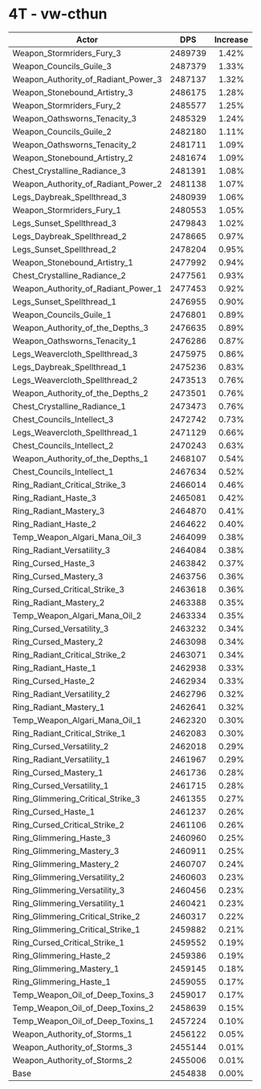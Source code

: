 # 4T - vw-cthun
| Actor | DPS | Increase |
|---|:---:|:---:|
|Weapon_Stormriders_Fury_3|2489739|1.42%|
|Weapon_Councils_Guile_3|2487379|1.33%|
|Weapon_Authority_of_Radiant_Power_3|2487137|1.32%|
|Weapon_Stonebound_Artistry_3|2486175|1.28%|
|Weapon_Stormriders_Fury_2|2485577|1.25%|
|Weapon_Oathsworns_Tenacity_3|2485329|1.24%|
|Weapon_Councils_Guile_2|2482180|1.11%|
|Weapon_Oathsworns_Tenacity_2|2481711|1.09%|
|Weapon_Stonebound_Artistry_2|2481674|1.09%|
|Chest_Crystalline_Radiance_3|2481391|1.08%|
|Weapon_Authority_of_Radiant_Power_2|2481138|1.07%|
|Legs_Daybreak_Spellthread_3|2480939|1.06%|
|Weapon_Stormriders_Fury_1|2480553|1.05%|
|Legs_Sunset_Spellthread_3|2479843|1.02%|
|Legs_Daybreak_Spellthread_2|2478665|0.97%|
|Legs_Sunset_Spellthread_2|2478204|0.95%|
|Weapon_Stonebound_Artistry_1|2477992|0.94%|
|Chest_Crystalline_Radiance_2|2477561|0.93%|
|Weapon_Authority_of_Radiant_Power_1|2477453|0.92%|
|Legs_Sunset_Spellthread_1|2476955|0.90%|
|Weapon_Councils_Guile_1|2476801|0.89%|
|Weapon_Authority_of_the_Depths_3|2476635|0.89%|
|Weapon_Oathsworns_Tenacity_1|2476286|0.87%|
|Legs_Weavercloth_Spellthread_3|2475975|0.86%|
|Legs_Daybreak_Spellthread_1|2475236|0.83%|
|Legs_Weavercloth_Spellthread_2|2473513|0.76%|
|Weapon_Authority_of_the_Depths_2|2473501|0.76%|
|Chest_Crystalline_Radiance_1|2473473|0.76%|
|Chest_Councils_Intellect_3|2472742|0.73%|
|Legs_Weavercloth_Spellthread_1|2471129|0.66%|
|Chest_Councils_Intellect_2|2470243|0.63%|
|Weapon_Authority_of_the_Depths_1|2468107|0.54%|
|Chest_Councils_Intellect_1|2467634|0.52%|
|Ring_Radiant_Critical_Strike_3|2466014|0.46%|
|Ring_Radiant_Haste_3|2465081|0.42%|
|Ring_Radiant_Mastery_3|2464870|0.41%|
|Ring_Radiant_Haste_2|2464622|0.40%|
|Temp_Weapon_Algari_Mana_Oil_3|2464099|0.38%|
|Ring_Radiant_Versatility_3|2464084|0.38%|
|Ring_Cursed_Haste_3|2463842|0.37%|
|Ring_Cursed_Mastery_3|2463756|0.36%|
|Ring_Cursed_Critical_Strike_3|2463618|0.36%|
|Ring_Radiant_Mastery_2|2463388|0.35%|
|Temp_Weapon_Algari_Mana_Oil_2|2463334|0.35%|
|Ring_Cursed_Versatility_3|2463232|0.34%|
|Ring_Cursed_Mastery_2|2463098|0.34%|
|Ring_Radiant_Critical_Strike_2|2463071|0.34%|
|Ring_Radiant_Haste_1|2462938|0.33%|
|Ring_Cursed_Haste_2|2462934|0.33%|
|Ring_Radiant_Versatility_2|2462796|0.32%|
|Ring_Radiant_Mastery_1|2462641|0.32%|
|Temp_Weapon_Algari_Mana_Oil_1|2462320|0.30%|
|Ring_Radiant_Critical_Strike_1|2462083|0.30%|
|Ring_Cursed_Versatility_2|2462018|0.29%|
|Ring_Radiant_Versatility_1|2461967|0.29%|
|Ring_Cursed_Mastery_1|2461736|0.28%|
|Ring_Cursed_Versatility_1|2461715|0.28%|
|Ring_Glimmering_Critical_Strike_3|2461355|0.27%|
|Ring_Cursed_Haste_1|2461237|0.26%|
|Ring_Cursed_Critical_Strike_2|2461106|0.26%|
|Ring_Glimmering_Haste_3|2460960|0.25%|
|Ring_Glimmering_Mastery_3|2460911|0.25%|
|Ring_Glimmering_Mastery_2|2460707|0.24%|
|Ring_Glimmering_Versatility_2|2460603|0.23%|
|Ring_Glimmering_Versatility_3|2460456|0.23%|
|Ring_Glimmering_Versatility_1|2460421|0.23%|
|Ring_Glimmering_Critical_Strike_2|2460317|0.22%|
|Ring_Glimmering_Critical_Strike_1|2459882|0.21%|
|Ring_Cursed_Critical_Strike_1|2459552|0.19%|
|Ring_Glimmering_Haste_2|2459386|0.19%|
|Ring_Glimmering_Mastery_1|2459145|0.18%|
|Ring_Glimmering_Haste_1|2459055|0.17%|
|Temp_Weapon_Oil_of_Deep_Toxins_3|2459017|0.17%|
|Temp_Weapon_Oil_of_Deep_Toxins_2|2458639|0.15%|
|Temp_Weapon_Oil_of_Deep_Toxins_1|2457224|0.10%|
|Weapon_Authority_of_Storms_1|2456122|0.05%|
|Weapon_Authority_of_Storms_3|2455144|0.01%|
|Weapon_Authority_of_Storms_2|2455006|0.01%|
|Base|2454838|0.00%|
